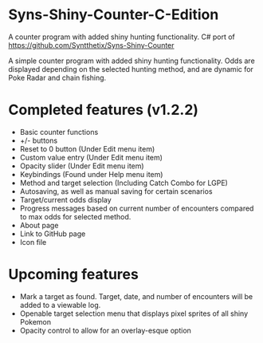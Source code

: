 # Syns-Shiny-Counter-C-Edition
A counter program with added shiny hunting functionality. C# port of https://github.com/Syntthetix/Syns-Shiny-Counter

A simple counter program with added shiny hunting functionality. Odds are displayed depending on the selected hunting method, and are dynamic for Poke Radar and chain fishing.

# Completed features (v1.2.2)
- Basic counter functions
- +/- buttons
- Reset to 0 button (Under Edit menu item)
- Custom value entry (Under Edit menu item)
- Opacity slider (Under Edit menu item)
- Keybindings (Found under Help menu item)
- Method and target selection (Including Catch Combo for LGPE)
- Autosaving, as well as manual saving for certain scenarios
- Target/current odds display
- Progress messages based on current number of encounters compared to max odds for selected method.
- About page
- Link to GitHub page
- Icon file

# Upcoming features
- Mark a target as found. Target, date, and number of encounters will be added to a viewable log.
- Openable target selection menu that displays pixel sprites of all shiny Pokemon
- Opacity control to allow for an overlay-esque option
